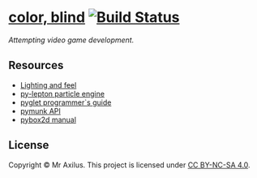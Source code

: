 [color, blind][linkedin] [![Build Status][travis_image]][travis_status]
=======================================================================
_Attempting video game development._

Resources
---------
- [Lighting and feel](https://github.com/jacobbrunson/BasicLighting)
- [py-lepton particle engine](https://code.google.com/p/py-lepton/)
- [pyglet programmer`s guide](http://www.pyglet.org/doc/programming_guide/index.html)
- [pymunk API](http://pymunk.readthedocs.org/en/latest/pymunk.html)
- [pybox2d manual](https://code.google.com/p/pybox2d/wiki/GettingStartedManual)

License
-------
Copyright © Mr Axilus.
This project is licensed under [CC BY-NC-SA 4.0][license].

[linkedin]: https://www.linkedin.com/in/mraxilus
[travis_image]: https://api.travis-ci.com/mraxilus/color-blind.svg?token=DZNuy3KTQRpnSN3J1cHq
[travis_status]: https://magnum.travis-ci.com/mraxilus/color-blind
[license]: https://creativecommons.org/licenses/by-nc-sa/4.0/
